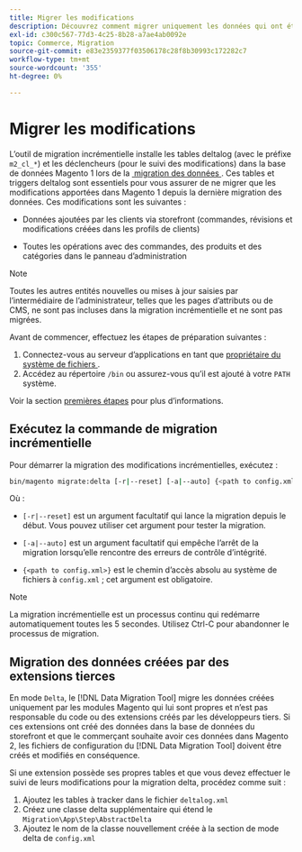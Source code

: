 ```yaml
---
title: Migrer les modifications
description: Découvrez comment migrer uniquement les données qui ont été modifiées depuis votre dernière migration de données Magento 1 avec  [!DNL Data Migration Tool].
exl-id: c300c567-77d3-4c25-8b28-a7ae4ab0092e
topic: Commerce, Migration
source-git-commit: e83e2359377f03506178c28f8b30993c172282c7
workflow-type: tm+mt
source-wordcount: '355'
ht-degree: 0%

---
```


# Migrer les modifications

L’outil de migration incrémentielle installe les tables deltalog (avec le préfixe `m2_cl_*`) et les déclencheurs (pour le suivi des modifications) dans la base de données Magento 1 lors de la [&#x200B; migration des données &#x200B;](data.md). Ces tables et triggers deltalog sont essentiels pour vous assurer de ne migrer que les modifications apportées dans Magento 1 depuis la dernière migration des données. Ces modifications sont les suivantes :

* Données ajoutées par les clients via storefront (commandes, révisions et modifications créées dans les profils de clients)

* Toutes les opérations avec des commandes, des produits et des catégories dans le panneau d’administration

>[!NOTE]
>
>Toutes les autres entités nouvelles ou mises à jour saisies par l’intermédiaire de l’administrateur, telles que les pages d’attributs ou de CMS, ne sont pas incluses dans la migration incrémentielle et ne sont pas migrées.


Avant de commencer, effectuez les étapes de préparation suivantes :

1. Connectez-vous au serveur d’applications en tant que [&#x200B; propriétaire du système de fichiers &#x200B;](../../../installation/prerequisites/file-system/overview.md).
1. Accédez au répertoire `/bin` ou assurez-vous qu’il est ajouté à votre `PATH` système.

Voir la section [premières étapes](overview.md#first-steps) pour plus d’informations.

## Exécutez la commande de migration incrémentielle

Pour démarrer la migration des modifications incrémentielles, exécutez :

```bash
bin/magento migrate:delta [-r|--reset] [-a|--auto] {<path to config.xml>}
```

Où :

* `[-r|--reset]` est un argument facultatif qui lance la migration depuis le début. Vous pouvez utiliser cet argument pour tester la migration.

* `[-a|--auto]` est un argument facultatif qui empêche l’arrêt de la migration lorsqu’elle rencontre des erreurs de contrôle d’intégrité.

* `{<path to config.xml>}` est le chemin d’accès absolu au système de fichiers à `config.xml` ; cet argument est obligatoire.

>[!NOTE]
>
>La migration incrémentielle est un processus continu qui redémarre automatiquement toutes les 5 secondes. Utilisez Ctrl-C pour abandonner le processus de migration.


## Migration des données créées par des extensions tierces

En mode `Delta`, le [!DNL Data Migration Tool] migre les données créées uniquement par les modules Magento qui lui sont propres et n’est pas responsable du code ou des extensions créés par les développeurs tiers. Si ces extensions ont créé des données dans la base de données du storefront et que le commerçant souhaite avoir ces données dans Magento 2, les fichiers de configuration du [!DNL Data Migration Tool] doivent être créés et modifiés en conséquence.

Si une extension possède ses propres tables et que vous devez effectuer le suivi de leurs modifications pour la migration delta, procédez comme suit :

1. Ajoutez les tables à tracker dans le fichier `deltalog.xml`
1. Créez une classe delta supplémentaire qui étend le `Migration\App\Step\AbstractDelta`
1. Ajoutez le nom de la classe nouvellement créée à la section de mode delta de `config.xml`
